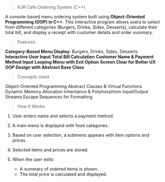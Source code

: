 >KJR Cafe Ordering System (C++)

A console-based menu ordering system built using **Object-Oriented Programming (OOP) in C++**. This interactive program allows users to select from different categories (Burgers, Drinks, Sides, Desserts), calculate their total bill, and display a receipt with customer details and order summary.

>Features

**Category-Based Menu Display**: Burgers, Drinks, Sides, Desserts
**Interactive User Input**
**Total Bill Calculation**
**Customer Name & Payment Method Input**
**Looping Menu with Exit Option**
**Screen Clear for Better UX**
**OOP Design with Abstract Base Class**

>Concepts Used

Object-Oriented Programming
Abstract Classes & Virtual Functions
Dynamic Memory Allocation
Inheritance & Polymorphism
Input/Output Streams
Escape Sequences for Formatting

>How It Works

1. User enters name and selects a payment method.
2. A main menu is displayed with food categories.
3. Based on user selection, a submenu appears with item options and prices.
4. Selected items and prices are stored.
5. When the user exits:

   * A summary of ordered items is shown.
   * The total price is calculated and displayed.


